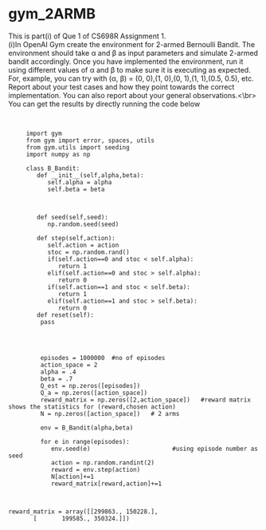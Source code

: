 # gym_2ARMB
This is part(i) of Que 1 of CS698R Assignment 1. <br />
(i)In OpenAI Gym create the environment for 2-armed Bernoulli Bandit. The environment should take α
and β as input parameters and simulate 2-armed bandit accordingly. Once you have implemented the
environment, run it using different values of α and β to make sure it is executing as expected. For, example,
you can try with (α, β) = (0, 0),(1, 0),(0, 1),(1, 1),(0.5, 0.5), etc. Report about your test cases and how
they point towards the correct implementation. You can also report about your general observations.<\br>
You can get the results by directly running the code below <br />



<pre>
  <code>
	
     import gym
     from gym import error, spaces, utils
     from gym.utils import seeding
     import numpy as np

     class B_Bandit:
        def __init__(self,alpha,beta):
           self.alpha = alpha
           self.beta = beta 
            
        
        
        def seed(self,seed):
           np.random.seed(seed)
        
        def step(self,action):
           self.action = action
           stoc = np.random.rand()
           if(self.action==0 and stoc < self.alpha):
              return 1
           elif(self.action==0 and stoc > self.alpha):
              return 0
           if(self.action==1 and stoc < self.beta):
              return 1
           elif(self.action==1 and stoc > self.beta):
              return 0
        def reset(self):
         pass
      </code>
		</pre>
		
		
```

         episodes = 1000000  #no of episodes
         action_space = 2
         alpha = .4
         beta = .7
         Q_est = np.zeros([episodes]) 
         Q_a = np.zeros([action_space])
         reward_matrix = np.zeros([2,action_space])   #reward matrix shows the statistics for (reward,chosen action)
         N = np.zeros([action_space])   # 2 arms

         env = B_Bandit(alpha,beta)

         for e in range(episodes):
            env.seed(e)                       #using episode number as seed
            action = np.random.randint(2)
            reward = env.step(action)          
            N[action]+=1
            reward_matrix[reward,action]+=1
	
   
```

```
reward_matrix = array([[299863., 150228.],
       [       199585., 350324.]])
```
